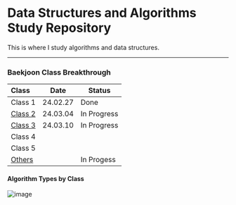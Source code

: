 # Data Structures and Algorithms Study Repository


This is where I study algorithms and data structures.

---

### Baekjoon Class Breakthrough

| Class                                                                    | Date     | Status      |
|:-------------------------------------------------------------------------|----------|-------------|
| Class 1                                                                  | 24.02.27 | Done        |
| [Class 2](https://github.com/subeenjeonHere/ps_baekprogrammers/issues/2) | 24.03.04 | In Progress |
| [Class 3](https://github.com/subeenjeonHere/ps_baekprogrammers/issues/7) | 24.03.10 | In Progress |
| Class 4                                                                  |          |             |
| Class 5                                                                  |          |             |
|     [Others](https://github.com/subeenjeonHere/algorithms-datastructure/issues/36)    |          | In Progess  |


#### Algorithm Types by Class

![image](https://github.com/subeenjeonHere/Algoevol/assets/145312273/abb46754-fb4a-4be8-8e04-5aae9d2489da)

